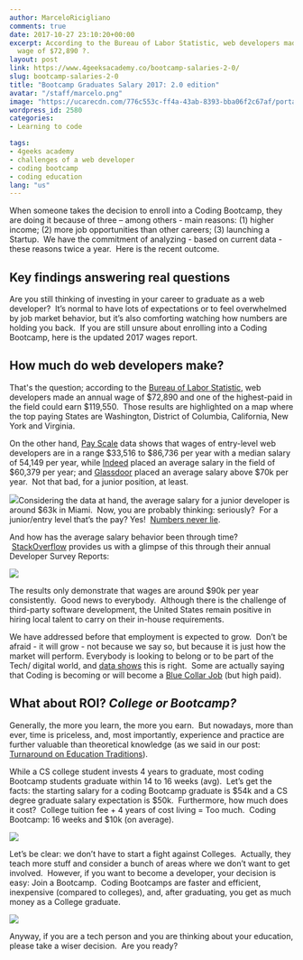 ```yaml
---
author: MarceloRicigliano
comments: true
date: 2017-10-27 23:10:20+00:00
excerpt: According to the Bureau of Labor Statistic, web developers made an annual
  wage of $72,890 ?.
layout: post
link: https://www.4geeksacademy.co/bootcamp-salaries-2-0/
slug: bootcamp-salaries-2-0
title: "Bootcamp Graduates Salary 2017: 2.0 edition"
avatar: "/staff/marcelo.png"
image: "https://ucarecdn.com/776c553c-ff4a-43ab-8393-bba06f2c67af/portadabootcamp021.jpg"
wordpress_id: 2580
categories:
- Learning to code

tags:
- 4geeks academy
- challenges of a web developer
- coding bootcamp
- coding education
lang: "us"
---
```


When someone takes the decision to enroll into a Coding Bootcamp, they are doing it because of three – among others - main reasons: (1) higher income; (2) more job opportunities than other careers; (3) launching a Startup.  We have the commitment of analyzing - based on current data - these reasons twice a year.  Here is the recent outcome.


## Key findings answering real questions


Are you still thinking of investing in your career to graduate as a web developer?  It’s normal to have lots of expectations or to feel overwhelmed by job market behavior, but it’s also comforting watching how numbers are holding you back.  If you are still unsure about enrolling into a Coding Bootcamp, here is the updated 2017 wages report.




## How much do web developers make?


That's the question; according to the [Bureau of Labor Statistic](https://www.bls.gov/oes/current/naics4_541500.htm), web developers made an annual wage of $72,890 and one of the highest-paid in the field could earn $119,550.  Those results are highlighted on a map where the top paying States are Washington, District of Columbia, California, New York and Virginia.

On the other hand, [Pay Scale](https://www.payscale.com/research/US/Job=Web_Developer/Salary/b98d92f7/Entry-Level) data shows that wages of entry-level web developers are in a range $33,516 to $86,736 per year with a median salary of 54,149 per year, while [Indeed](https://www.indeed.com/salaries/Entry-Level-Web-Developer-Salaries) placed an average salary in the field of $60,379 per year; and [Glassdoor](https://www.glassdoor.com/Salaries/miami-web-developer-salary-SRCH_IL.0,5_IM558_KO6,19.htm) placed an average salary above $70k per year.  Not that bad, for a junior position, at least.

![](https://ucarecdn.com/87cf095c-df61-46f8-b54a-b836dfd557e8/ScreenShot20171027at71412PM.png)Considering the data at hand, the average salary for a junior developer is around $63k in Miami.  Now, you are probably thinking: seriously?  For a junior/entry level that’s the pay? Yes!  [Numbers never lie](https://sheilabrobinson.com/2013/01/28/they-say-that-numbers-never-lie/).

And how has the average salary behavior been through time?  [StackOverflow](https://insights.stackoverflow.com/survey/2017#overview) provides us with a glimpse of this through their annual Developer Survey Reports:

![](https://ucarecdn.com/f478c1da-e19f-4bb9-9e71-32874c679bde/ScreenShot20171027at71700PM768x143.png)

The results only demonstrate that wages are around $90k per year consistently.  Good news to everybody.  Although there is the challenge of third-party software development, the United States remain positive in hiring local talent to carry on their in-house requirements.


We have addressed before that employment is expected to grow.  Don’t be afraid - it will grow - not because we say so, but because it is just how the market will perform. Everybody is looking to belong or to be part of the Tech/ digital world, and [data shows](https://www.bls.gov/ooh/computer-and-information-technology/software-developers.htm#tab-6) this is right.  Some are actually saying that Coding is becoming or will become a [Blue Collar Job](https://www.wired.com/2017/02/programming-is-the-new-blue-collar-job/) (but high paid).





## What about ROI? _College or Bootcamp?_




Generally, the more you learn, the more you earn.  But nowadays, more than ever, time is priceless, and, most importantly, experience and practice are further valuable than theoretical knowledge (as we said in our post: [Turnaround on Education Traditions](https://www.4geeksacademy.co/turnaround-education-traditions-4geeks-academy/)).




While a CS college student invests 4 years to graduate, most coding Bootcamp students graduate within 14 to 16 weeks (avg).  Let’s get the facts: the starting salary for a coding Bootcamp graduate is $54k and a CS degree graduate salary expectation is $50k.  Furthermore, how much does it cost?  College tuition fee + 4 years of cost living = Too much.  Coding Bootcamp: 16 weeks and $10k (on average).




![](https://ucarecdn.com/ad1ac888-85a2-4fcf-8fc5-b1a4bcc093b5/Picture1300x300.png)




Let’s be clear: we don’t have to start a fight against Colleges.  Actually, they teach more stuff and consider a bunch of areas where we don’t want to get involved.  However, if you want to become a developer, your decision is easy: Join a Bootcamp.  Coding Bootcamps are faster and efficient, inexpensive (compared to colleges), and, after graduating, you get as much money as a College graduate.


![](https://ucarecdn.com/faa482d8-2f11-42ec-8988-ebf232f935cf/Picture1png2_e1509146648856.png)


Anyway, if you are a tech person and you are thinking about your education, please take a wiser decision.  Are you ready?
